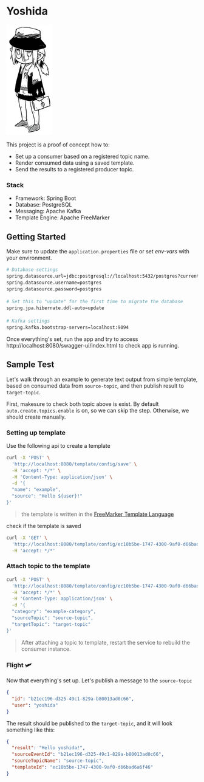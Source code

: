 # Yoshida
![Yoshida from manga Ryuu to Yuusha to Haitatsunin](https://github.com/ankasatu/yoshida/blob/main/.github/yoshida.gif?raw=true)

This project is a proof of concept how to:
- Set up a consumer based on a registered topic name.
- Render consumed data using a saved template.
- Send the results to a registered producer topic.

### Stack
- Framework: Spring Boot
- Database: PostgreSQL
- Messaging: Apache Kafka
- Template Engine: Apache FreeMarker

## Getting Started
Make sure to update the `application.properties`  file or set _env-vars_ with your environment.

```bash
# Database settings
spring.datasource.url=jdbc:postgresql://localhost:5432/postgres?currentSchema=yoshida
spring.datasource.username=postgres
spring.datasource.password=postgres

# Set this to "update" for the first time to migrate the database
spring.jpa.hibernate.ddl-auto=update

# Kafka settings
spring.kafka.bootstrap-servers=localhost:9094
```

Once everything's set, run the app and try to access http://localhost:8080/swagger-ui/index.html to check app is running.

## Sample Test
Let's walk through an example to generate text output from simple template, based on consumed data from `source-topic`, and then publish result to `target-topic`.

First, makesure to check both topic above is exist. By default `auto.create.topics.enable` is on, so we can skip the step. Otherwise, we should create manually.

### Setting up template
Use the following api to create a template

```bash
curl -X 'POST' \
  'http://localhost:8080/template/config/save' \
  -H 'accept: */*' \
  -H 'Content-Type: application/json' \
  -d '{
  "name": "example",
  "source": "Hello ${user}!"
}'
```
> the template is written in the [FreeMarker Template Language](https://try.freemarker.apache.org/)

check if the template is saved

```bash
curl -X 'GET' \
  'http://localhost:8080/template/config/ec10b5be-1747-4300-9af0-d66bad6a6f46' \
  -H 'accept: */*'
```

### Attach topic to the template

```bash
curl -X 'POST' \
  'http://localhost:8080/template/config/ec10b5be-1747-4300-9af0-d66bad6a6f46/topic/attach' \
  -H 'accept: */*' \
  -H 'Content-Type: application/json' \
  -d '{
  "category": "example-category",
  "sourceTopic": "source-topic",
  "targetTopic": "target-topic"
}'
```
> After attaching a topic to template, restart the service to rebuild the consumer instance.

### Flight 🛩️ 
Now that everything's set up. Let's publish a message to the `source-topic`
```json
{
  "id": "b21ec196-d325-49c1-829a-b80013ad0c66",
  "user": "yoshida"
}
```
The result should be published to the `target-topic`, and it will look something like this:

```json
{
  "result": "Hello yoshida!",
  "sourceEventId": "b21ec196-d325-49c1-829a-b80013ad0c66",
  "sourceTopicName": "source-topic",
  "templateId": "ec10b5be-1747-4300-9af0-d66bad6a6f46"
}
```


